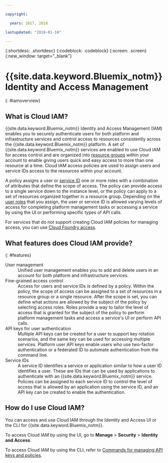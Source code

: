 ```yaml
---

copyright:

  years: 2017, 2018

lastupdated: "2018-01-10"

---
```


{:shortdesc: .shortdesc}
{:codeblock: .codeblock}
{:screen: .screen}
{:new_window: target="_blank"}

# {{site.data.keyword.Bluemix_notm}} Identity and Access Management
{: #iamoverview}

## What is Cloud IAM?

{{site.data.keyword.Bluemix_notm}} Identity and Access Management (IAM) enables you to securely authenticate users for both platform and infrastructure services and control access to resources consistently across the {{site.data.keyword.Bluemix_notm}} platform. A set of {{site.data.keyword.Bluemix_notm}} services are enabled to use Cloud IAM for access control and are organized into [resource groups](/docs/account/resourcegroups.html) within your account to enable giving users quick and easy access to more than one resource at a time. Cloud IAM access policies are used to assign users and service IDs access to the resources within your account.

A policy assigns a user or [service ID](/docs/iam/serviceid.html#serviceids) one or more roles with a combination of attributes that define the scope of access. The policy can provide access to a single service down to the instance level, or the policy can apply to a set of resources organized together in a resource group. Depending on the [user roles](/docs/iam/users_roles.html#iamusermanrol) that you assign, the user or service ID is allowed varying levels of access for completing platform management tasks or accessing a service by using the UI or performing specific types of API calls.

For services that do not support creating Cloud IAM policies for managing access, you can use [Cloud Foundry access](/docs/iam/cfaccess.html#cfaccess).


## What features does Cloud IAM provide?
{: #features}

<dl>
<dt>User management</dt>
<dd>Unified user management enables you to add and delete users in an account for both platform and infrastructure services.</dd>
<dt>Fine-grained access control</dt>
<dd>Access for users and service IDs is defined by a policy. Within the policy, the scope of access can be assigned to a set of resources in a resource group or a single resource. After the scope is set, you can define what actions are allowed by the subject of the policy by selecting access roles. Roles provide a way to tailor the level of access that is granted for the subject of the policy to perform platform management tasks and access a service's UI or perform API calls.</dd>
<dt>API keys for user authentication</dt>
<dd>Multiple API keys can be created for a user to support key rotation scenarios, and the same key can be used for accessing  multiple services. Platform user API keys enable users who use two-factor authentication or a federated ID to automate authentication from the command line.</dd>
<dt>Service IDs</dt> 
<dd>A service ID identifies a service or application similar to how a user ID identifies a user. These are IDs that can be used by applications to authenticate with an {{site.data.keyword.Bluemix_notm}} service. Policies can be assigned to each service ID to control the level of access that is allowed by an application using the service ID, and an API key can be created to enable the authentication.</dd>
</dl>


## How do I use Cloud IAM?

You can access and use Cloud IAM through the Identity and Access UI or the CLI for {{site.data.keyword.Bluemix_notm}}.

To access Cloud IAM by using the UI, go to **Manage** &gt; **Security** &gt; **Identity and Access**.

To access Cloud IAM by using the CLI, refer to [Commands for managing API keys and policies](/docs/cli/reference/bluemix_cli/bx_cli.html#bx_commands_iam).
